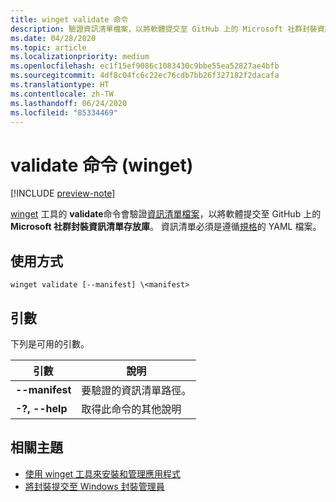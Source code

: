 ```yaml
---
title: winget validate 命令
description: 驗證資訊清單檔案，以將軟體提交至 GitHub 上的 Microsoft 社群封裝資訊清單存放庫。
ms.date: 04/28/2020
ms.topic: article
ms.localizationpriority: medium
ms.openlocfilehash: ec1f15ef9086c1083430c9bbe55ea52827ae4bfb
ms.sourcegitcommit: 4df8c04fc6c22ec76cdb7bb26f327182f2dacafa
ms.translationtype: HT
ms.contentlocale: zh-TW
ms.lasthandoff: 06/24/2020
ms.locfileid: "85334469"
---
```

# <a name="validate-command-winget"></a>validate 命令 (winget)

[!INCLUDE [preview-note](../../includes/package-manager-preview.md)]

[winget](index.md) 工具的 **validate**命令會驗證[資訊清單檔案](../package/manifest.md)，以將軟體提交至 GitHub 上的 **Microsoft 社群封裝資訊清單存放庫**。 資訊清單必須是遵循[規格](https://github.com/microsoft/winget-pkgs/YamlSpec.md)的 YAML 檔案。

## <a name="usage"></a>使用方式

`winget validate [--manifest] \<manifest>`

## <a name="arguments"></a>引數

下列是可用的引數。

| 引數  | 說明 |
|--------------|-------------|
| **--manifest** |  要驗證的資訊清單路徑。 |
| **-?, --help** |  取得此命令的其他說明 |

## <a name="related-topics"></a>相關主題

* [使用 winget 工具來安裝和管理應用程式](index.md)
* [將封裝提交至 Windows 封裝管理員](../package/index.md)
